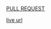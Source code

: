 [PULL REQUEST](https://github.com/eng-ehabsaleh/web-scraper/pull/1)

[live url](https://eng-ehabsaleh.github.io/web-scraper/)
